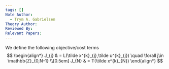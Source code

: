 ```yaml
---
tags: []
Note Author:
  - Trym A. Gabrielsen
Theory Author: 
Reviewed By: 
Relevant Papers:
---
```

We define the following objective/cost terms
$$
\begin{align*}
J_{j} & = L(\tilde x^{k}_{j},\tilde u^{k}_{j}) \quad \forall j\in \mathbb{Z}_{0,N-1} \\[0.5em]
J_{N} & = T(\tilde x^{k}_{N})
\end{align*}
$$
